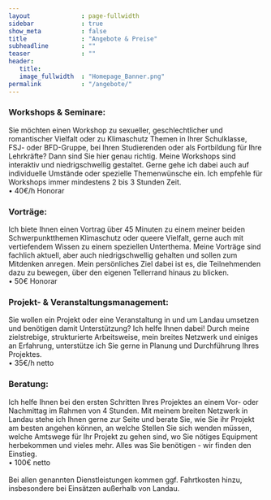 ```yaml
---
layout              : page-fullwidth
sidebar             : true
show_meta           : false
title               : "Angebote & Preise"
subheadline         : ""
teaser              : ""
header:
   title: 
   image_fullwidth  : "Homepage_Banner.png"
permalink           : "/angebote/"
---
```


<h3> Workshops & Seminare: </h3>
Sie möchten einen Workshop zu sexueller, geschlechtlicher und romantischer Vielfalt oder zu Klimaschutz Themen in Ihrer Schulklasse, FSJ- oder BFD-Gruppe, bei Ihren Studierenden oder als Fortbildung für Ihre Lehrkräfte? Dann sind Sie hier genau richtig. Meine Workshops sind interaktiv und niedrigschwellig gestaltet. Gerne gehe ich dabei auch auf individuelle Umstände oder spezielle Themenwünsche ein. Ich empfehle für Workshops immer mindestens 2 bis 3 Stunden Zeit. <br>
•	40€/h Honorar
<br>
<h3> Vorträge: </h3>
Ich biete Ihnen einen Vortrag über 45 Minuten zu einem meiner beiden Schwerpunktthemen Klimaschutz oder queere Vielfalt, gerne auch mit vertiefendem Wissen zu einem speziellen Unterthema. Meine Vorträge sind fachlich aktuell, aber auch niedrigschwellig gehalten und sollen zum Mitdenken anregen. Mein persönliches Ziel dabei ist es, die Teilnehmenden dazu zu bewegen, über den eigenen Tellerrand hinaus zu blicken. <br>
•	50€ Honorar
<br>
<h3> Projekt- & Veranstaltungsmanagement: </h3>
Sie wollen ein Projekt oder eine Veranstaltung in und um Landau umsetzen und benötigen damit Unterstützung? Ich helfe Ihnen dabei! Durch meine zielstrebige, strukturierte Arbeitsweise, mein breites Netzwerk und einiges an Erfahrung, unterstütze ich Sie gerne in Planung und Durchführung Ihres Projektes. <br>
•	35€/h netto
<br>
<h3> Beratung: </h3>
Ich helfe Ihnen bei den ersten Schritten Ihres Projektes an einem Vor- oder Nachmittag im Rahmen von 4 Stunden. Mit meinem breiten Netzwerk in Landau stehe ich Ihnen gerne zur Seite und berate Sie, wie Sie ihr Projekt am besten angehen können, an welche Stellen Sie sich wenden müssen, welche Amtswege für Ihr Projekt zu gehen sind, wo Sie nötiges Equipment herbekommen und vieles mehr. Alles was Sie benötigen - wir finden den Einstieg. <br>
•	100€ netto <br>
<br>
Bei allen genannten Dienstleistungen kommen ggf. Fahrtkosten hinzu, insbesondere bei Einsätzen außerhalb von Landau.
